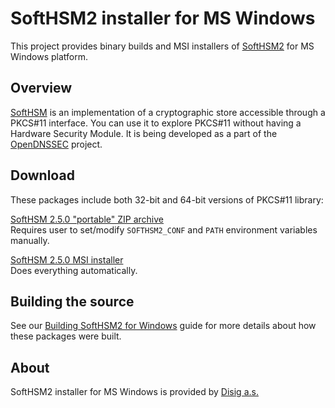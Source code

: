 # SoftHSM2 installer for MS Windows

This project provides binary builds and MSI installers of [SoftHSM2](https://github.com/opendnssec/SoftHSMv2) for MS Windows platform.

## Overview

[SoftHSM](https://www.opendnssec.org/softhsm/) is an implementation of a cryptographic store accessible through a PKCS#11 interface. You can use it to explore PKCS#11 without having a Hardware Security Module. It is being  developed as a part of the [OpenDNSSEC](https://www.opendnssec.org/) project.

## Download

These packages include both 32-bit and 64-bit versions of PKCS#11 library:

[SoftHSM 2.5.0 "portable" ZIP archive](https://github.com/disig/SoftHSM2-for-Windows/releases/download/v2.5.0/SoftHSM2-2.5.0-portable.zip)  
Requires user to set/modify `SOFTHSM2_CONF` and `PATH` environment variables manually.

[SoftHSM 2.5.0 MSI installer](https://github.com/disig/SoftHSM2-for-Windows/releases/download/v2.5.0/SoftHSM2-2.5.0.msi)  
Does everything automatically.

## Building the source

See our [Building SoftHSM2 for Windows](BUILDING.md) guide for more details about how these packages were built.

## About

SoftHSM2 installer for MS Windows is provided by [Disig a.s.](https://www.disig.sk)

